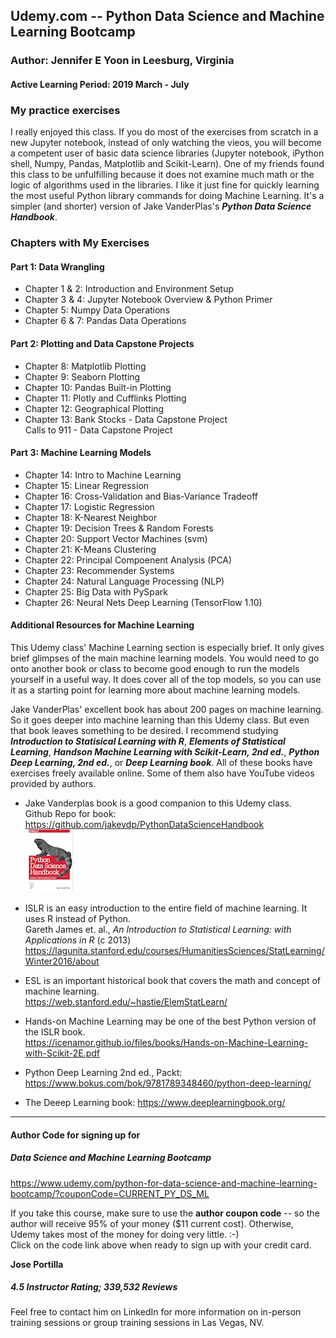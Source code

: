 ## Udemy.com -- Python Data Science and Machine Learning Bootcamp   

### Author: Jennifer E Yoon in Leesburg, Virginia   

#### Active Learning Period: 2019 March - July  

### My practice exercises  

I really enjoyed this class.  If you do most of the exercises from scratch in a new Jupyter notebook, instead of only watching the vieos, you will become a competent user of basic data science libraries (Jupyter notebook, iPython shell, Numpy, Pandas, Matplotlib and Scikit-Learn).  One of my friends found this class to be unfulfilling because it does not examine much math or the logic of  algorithms used in the libraries.  I like it just fine for quickly learning the most useful Python library commands for doing Machine Learning.  It's a simpler (and shorter) version of Jake VanderPlas's ***Python Data Science Handbook***.

### Chapters with My Exercises  

#### Part 1: Data Wrangling  
 * Chapter 1 & 2: Introduction and Environment Setup      
 * Chapter 3 & 4: Jupyter Notebook Overview & Python Primer  
 * Chapter 5: Numpy Data Operations     
 * Chapter 6 & 7: Pandas Data Operations  
 
#### Part 2: Plotting and Data Capstone Projects     
 * Chapter 8: Matplotlib Plotting  
 * Chapter 9: Seaborn Plotting
 * Chapter 10: Pandas Built-in Plotting  
 * Chapter 11: Plotly and Cufflinks Plotting  
 * Chapter 12: Geographical Plotting    
 * Chapter 13: Bank Stocks - Data Capstone Project    
               Calls to 911 - Data Capstone Project  
 
#### Part 3: Machine Learning Models   
 * Chapter 14: Intro to Machine Learning  
 * Chapter 15: Linear Regression  
 * Chapter 16: Cross-Validation and Bias-Variance Tradeoff  
 * Chapter 17: Logistic Regression  
 * Chapter 18: K-Nearest Neighbor  
 * Chapter 19: Decision Trees & Random Forests  
 * Chapter 20: Support Vector Machines (svm)  
 * Chapter 21: K-Means Clustering  
 * Chapter 22: Principal Compoenent Analysis (PCA)  
 * Chapter 23: Recommender Systems  
 * Chapter 24: Natural Language Processing (NLP)  
 * Chapter 25: Big Data with PySpark  
 * Chapter 26: Neural Nets Deep Learning (TensorFlow 1.10)  

#### Additional Resources for Machine Learning    

This Udemy class' Machine Learning section is especially brief.  It only gives brief glimpses of the main machine learning models.  You would need to go onto another book or class to become good enough to run the models yourself in a useful way.  It does cover all of the top models, so you can use it as a starting point for learning more about machine learning models.  

Jake VanderPlas' excellent book has about 200 pages on machine learning.  So it goes deeper into machine learning than this Udemy class.  But even that book leaves something to be desired.  I recommend studying ***Introduction to Statisical Learning with R***, ***Elements of Statistical Learning***, ***Handson Machine Learning with Scikit-Learn, 2nd ed.***, ***Python Deep Learning, 2nd ed.***, or ***Deep Learning book***.  All of these books have exercises freely available online.  Some of them also have YouTube videos provided by authors.  

 * Jake Vanderplas book is a good companion to this Udemy class.   
   Github Repo for book: https://github.com/jakevdp/PythonDataScienceHandbook   
   ![Cover Image](https://github.com/JennEYoon/datasciY/blob/master/wip2-classes/vanderplas/figures/PDSH-cover-small.png)

 * ISLR is an easy introduction to the entire field of machine learning.  It uses R instead of Python.  
   Gareth James et. al., _An Introduction to Statistical Learning: with Applications in R_ (c 2013)  
   https://lagunita.stanford.edu/courses/HumanitiesSciences/StatLearning/Winter2016/about   

 * ESL is an important historical book that covers the math and concept of machine learning.  
   https://web.stanford.edu/~hastie/ElemStatLearn/  

 * Hands-on Machine Learning may be one of the best Python version of the ISLR book.  
   https://icenamor.github.io/files/books/Hands-on-Machine-Learning-with-Scikit-2E.pdf  

 * Python Deep Learning 2nd ed., Packt: https://www.bokus.com/bok/9781789348460/python-deep-learning/  

 * The Deeep Learning book: https://www.deeplearningbook.org/  


---------------------------------------------------------------------------------------

#### Author Code for signing up for  

##### Data Science and Machine Learning Bootcamp  

https://www.udemy.com/python-for-data-science-and-machine-learning-bootcamp/?couponCode=CURRENT_PY_DS_ML
 
If you take this course, make sure to use the **author coupon code** -- so the author will receive 95% of your money ($11 current cost).  Otherwise, Udemy takes most of the money for doing very little. :-)  
Click on the code link above when ready to sign up with your credit card.

**Jose Portilla**  
##### 4.5 Instructor Rating; 339,532  Reviews   
Feel free to contact him on LinkedIn for more information on in-person training sessions or group training sessions in Las Vegas, NV.



